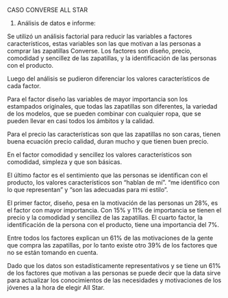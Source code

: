 CASO CONVERSE ALL STAR

1) Análisis de datos e informe:

Se utilizó un análisis factorial para reducir las variables a factores
característicos, estas variables son las que motivan a las personas a
comprar las zapatillas Converse. Los factores son diseño, precio,
comodidad y sencillez de las zapatillas, y la identificación de las
personas con el producto.

Luego del análisis se pudieron diferenciar los valores característicos
de cada factor.

Para el factor diseño las variables de mayor importancia son los
estampados originales, que todas las zapatillas son diferentes, la
variedad de los modelos, que se pueden combinar con cualquier ropa, que
se pueden llevar en casi todos los ámbitos y la calidad.

Para el precio las características son que las zapatillas no son caras,
tienen buena ecuación precio calidad, duran mucho y que tienen buen
precio.

En el factor comodidad y sencillez los valores característicos son
comodidad, simpleza y que son básicas.

El último factor es el sentimiento que las personas se identifican con
el producto, los valores característicos son “hablan de mí”. “me
identifico con lo que representan” y “son las adecuadas para mi estilo”.

El primer factor, diseño, pesa en la motivación de las personas un 28%,
es el factor con mayor importancia. Con 15% y 11% de importancia se
tienen el precio y la comodidad y sencillez de las zapatillas. El cuarto
factor, la identificación de la persona con el producto, tiene una
importancia del 7%.

Entre todos los factores explican un 61% de las motivaciones de la gente
que compra las zapatillas, por lo tanto existe otro 39% de los factores
que no se están tomando en cuenta.

Dado que los datos son estadísticamente representativos y se tiene un
61% de los factores que motivan a las personas se puede decir que la
data sirve para actualizar los conocimientos de las necesidades y
motivaciones de los jóvenes a la hora de elegir All Star.
